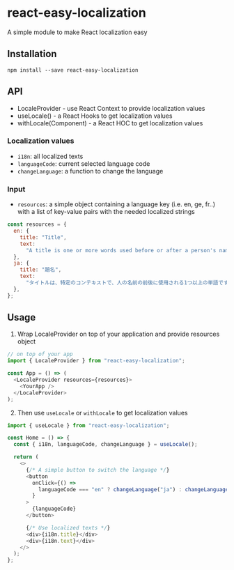 # react-easy-localization

A simple module to make React localization easy

## Installation

`npm install --save react-easy-localization`

## API

- LocaleProvider - use React Context to provide localization values
- useLocale() - a React Hooks to get localization values
- withLocale(Component) - a React HOC to get localization values

### Localization values

- `i18n`: all localized texts
- `languageCode`: current selected language code
- `changeLanguage`: a function to change the language

### Input

- `resources`: a simple object containing a language key (i.e. en, ge, fr..) with a list of key-value pairs with the needed localized strings

```js
const resources = {
  en: {
    title: "Title",
    text:
      "A title is one or more words used before or after a person's name, in certain contexts",
  },
  ja: {
    title: "題名",
    text:
      "タイトルは、特定のコンテキストで、人の名前の前後に使用される1つ以上の単語です",
  },
};
```

## Usage

1. Wrap LocaleProvider on top of your application and provide resources object

```js
// on top of your app
import { LocaleProvider } from "react-easy-localization";

const App = () => (
  <LocaleProvider resources={resources}>
    <YourApp />
  </LocaleProvider>
);
```

2. Then use `useLocale` or `withLocale` to get localization values

```js
import { useLocale } from "react-easy-localization";

const Home = () => {
  const { i18n, languageCode, changeLanguage } = useLocale();

  return (
    <>
      {/* A simple button to switch the language */}
      <button
        onClick={() =>
          languageCode === "en" ? changeLanguage("ja") : changeLanguage("en")
        }
      >
        {languageCode}
      </button>

      {/* Use localized texts */}
      <div>{i18n.title}</div>
      <div>{i18n.text}</div>
    </>
  );
};
```
